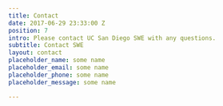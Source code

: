 ```yaml
---
title: Contact
date: 2017-06-29 23:33:00 Z
position: 7
intro: Please contact UC San Diego SWE with any questions.
subtitle: Contact SWE
layout: contact
placeholder_name: some name
placeholder_email: some name
placeholder_phone: some name
placeholder_message: some name

---
```

